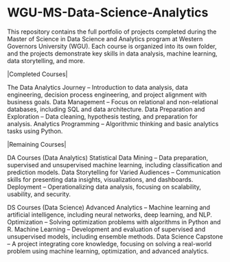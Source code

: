 # WGU-MS-Data-Science-Analytics
This repository contains the full portfolio of projects completed during the Master of Science in Data Science and Analytics program at Western Governors University (WGU). Each course is organized into its own folder, and the projects demonstrate key skills in data analysis, machine learning, data storytelling, and more.

|Completed Courses|

The Data Analytics Journey – Introduction to data analysis, data engineering, decision process engineering, and project alignment with business goals.
Data Management – Focus on relational and non-relational databases, including SQL and data architecture.
Data Preparation and Exploration – Data cleaning, hypothesis testing, and preparation for analysis.
Analytics Programming – Algorithmic thinking and basic analytics tasks using Python.

|Remaining Courses|

DA Courses (Data Analytics)
Statistical Data Mining – Data preparation, supervised and unsupervised machine learning, including classification and prediction models.
Data Storytelling for Varied Audiences – Communication skills for presenting data insights, visualizations, and dashboards.
Deployment – Operationalizing data analysis, focusing on scalability, usability, and security.

DS Courses (Data Science)
Advanced Analytics – Machine learning and artificial intelligence, including neural networks, deep learning, and NLP.
Optimization – Solving optimization problems with algorithms in Python and R.
Machine Learning – Development and evaluation of supervised and unsupervised models, including ensemble methods.
Data Science Capstone – A project integrating core knowledge, focusing on solving a real-world problem using machine learning, optimization, and advanced analytics​.
